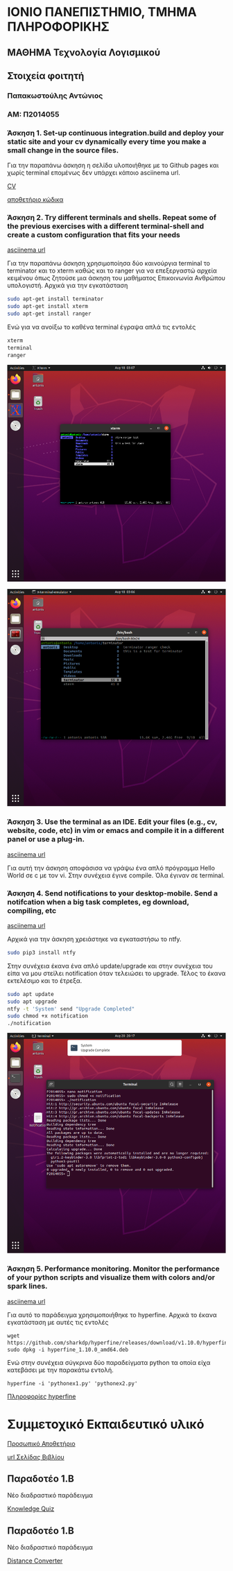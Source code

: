 # ΙΟΝΙΟ ΠΑΝΕΠΙΣΤΗΜΙΟ, ΤΜΗΜΑ ΠΛΗΡΟΦΟΡΙΚΗΣ 
## ΜΑΘΗΜΑ Τεχνολογία Λογισμικού

## Στοιχεία φοιτητή  
### Παπακωστούλης Αντώνιος
### ΑΜ: Π2014055




### Άσκηση 1. Set-up continuous integration.build and deploy your static site and your cv dynamically every time you make a small change in the source files.

Για την παραπάνω άσκηση η σελίδα υλοποιήθηκε με το Github pages και χωρίς terminal επομένως δεν υπάρχει κάποιο asciinema url.


[CV](https://p14papa1.github.io/CV/)

[αποθετήριο κώδικα](https://github.com/p14papa1/CV)


### Άσκηση 2. Try different terminals and shells. Repeat some of the previous exercises with a different terminal-shell and create a custom configuration that fits your needs	

[asciinema url](https://asciinema.org/a/vdcpu4sMnC4F7ai02QP084MKB)

Για την παραπάνω άσκηση χρησιμοποίησα δύο καινούργια terminal το terminator και το xterm καθώς και το ranger για να επεξεργαστώ αρχεία κειμένου όπως ζητούσε μια άσκηση του μαθήματος Επικοινωνία Ανθρώπου υπολογιστή. Αρχικά για την εγκατάσταση

```bash
sudo apt-get install terminator
sudo apt-get install xterm
sudo apt-get install ranger
```

Ενώ για να ανοίξω το καθένα terminal έγραψα απλά τις εντολές


```bash 
xterm
terminal
ranger
```

![](xterm.png)

![](terminator.png)





### Άσκηση 3. Use the terminal as an IDE. Edit your files (e.g., cv, website, code, etc) in vim or emacs and compile it in a different panel or use a plug-in.

[asciinema url](https://asciinema.org/a/WQquskz7nLa40TdOSI95bPl44)

Για αυτή την άσκηση αποφάσισα να γράψω ένα απλό πρόγραμμα Hello World σε c με τον vi. Στην συνέχεια έγινε compile. Όλα έγιναν σε terminal. 




### Άσκηση 4. Send notifications to your desktop-mobile. Send a notifcation when a big task completes, eg download, compiling, etc	

[asciinema url](https://asciinema.org/a/IhO7bbcD78Dz6pKL6w83KFk7p)

Αρχικά για την άσκηση χρειάστηκε να εγκαταστήσω το ntfy.

```bash
sudo pip3 install ntfy
```

Στην συνέχεια έκανα ένα απλό update/upgrade και στην συνέχεια του είπα να μου στείλει notification όταν τελειώσει το upgrade. Τέλος το έκανα εκτελέσιμο και το έτρεξα.

```bash
sudo apt update
sudo apt upgrade
ntfy -t 'System' send "Upgrade Completed"
sudo chmod +x notification
./notification
```

![](Ntfy.png)



### Άσκηση 5. Performance monitoring. Monitor the performance of your python scripts and visualize them with colors and/or spark lines.

[asciinema url](https://asciinema.org/a/wgyLiYNrogx8hUEFDCrS7blzU)

Για αυτό το παράδειγμα χρησιμοποιήθηκε το hyperfine. Αρχικά το έκανα εγκατάσταση με αυτές τις εντολές 

```
wget https://github.com/sharkdp/hyperfine/releases/download/v1.10.0/hyperfine_1.10.0_amd64.deb
sudo dpkg -i hyperfine_1.10.0_amd64.deb
```

Ενώ στην συνέχεια σύγκρινα δύο παραδείγματα python τα οποία είχα κατεβάσει με την παρακάτω εντολή. 

```
hyperfine -i 'pythonex1.py' 'pythonex2.py'
```

[Πληροφορίες hyperfine](https://github.com/sharkdp/hyperfine)





# Συμμετοχικό Εκπαιδευτικό υλικό

[Προσωπικό Αποθετήριο](https://github.com/p14papa1/pibook)

[url Σελίδας Βιβλίου](https://p14papa1.netlify.app/)


## Παραδοτέο 1.Β

Νέο διαδραστικό παράδειγμα

[Knowledge Quiz](https://p14papa1.netlify.app/remix/quiz/)




## Παραδοτέο 1.Β

Νέο διαδραστικό παράδειγμα

[Distance Converter](https://p14papa1.netlify.app/remix/distance/)










